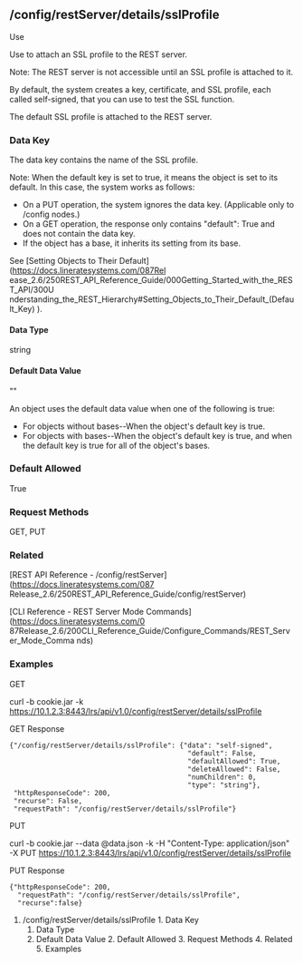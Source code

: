 ## /config/restServer/details/sslProfile

Use

Use to attach an SSL profile to the REST server.

Note: The REST server is not accessible until an SSL profile is attached to
it.

By default, the system creates a key, certificate, and SSL profile, each
called self-signed, that you can use to test the SSL function.

The default SSL profile is attached to the REST server.

### Data Key

The data key contains the name of the SSL profile.

Note: When the default key is set to true, it means the object is set to its
default. In this case, the system works as follows:

  * On a PUT operation, the system ignores the data key. (Applicable only to /config nodes.)
  * On a GET operation, the response only contains "default": True and does not contain the data key.
  * If the object has a base, it inherits its setting from its base.

See [Setting Objects to Their Default](https://docs.lineratesystems.com/087Rel
ease_2.6/250REST_API_Reference_Guide/000Getting_Started_with_the_REST_API/300U
nderstanding_the_REST_Hierarchy#Setting_Objects_to_Their_Default_(Default_Key)
).

#### Data Type

string

#### Default Data Value

""

An object uses the default data value when one of the following is true:

  * For objects without bases--When the object's default key is true.
  * For objects with bases--When the object's default key is true, and when the default key is true for all of the object's bases.

### Default Allowed

True

### Request Methods

GET, PUT

### Related

[REST API Reference - /config/restServer](https://docs.lineratesystems.com/087
Release_2.6/250REST_API_Reference_Guide/config/restServer)

[CLI Reference - REST Server Mode Commands](https://docs.lineratesystems.com/0
87Release_2.6/200CLI_Reference_Guide/Configure_Commands/REST_Server_Mode_Comma
nds)

### Examples

GET

curl -b cookie.jar -k
https://10.1.2.3:8443/lrs/api/v1.0/config/restServer/details/sslProfile

GET Response

    
    {"/config/restServer/details/sslProfile": {"data": "self-signed",
                                                "default": False,
                                                "defaultAllowed": True,
                                                "deleteAllowed": False,
                                                "numChildren": 0,
                                                "type": "string"},
     "httpResponseCode": 200,
     "recurse": False,
     "requestPath": "/config/restServer/details/sslProfile"}
    

PUT

curl -b cookie.jar --data @data.json -k -H "Content-Type: application/json" -X
PUT https://10.1.2.3:8443/lrs/api/v1.0/config/restServer/details/sslProfile

PUT Response

    
    {"httpResponseCode": 200,
      "requestPath": "/config/restServer/details/sslProfile",
      "recurse":false}

  1. /config/restServer/details/sslProfile
    1. Data Key
      1. Data Type
      2. Default Data Value
    2. Default Allowed
    3. Request Methods
    4. Related
    5. Examples

